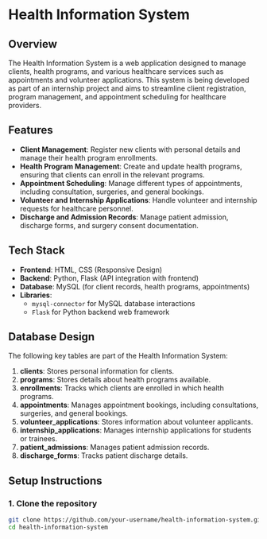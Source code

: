 # Health Information System

## Overview
The Health Information System is a web application designed to manage clients, health programs, and various healthcare services such as appointments and volunteer applications. This system is being developed as part of an internship project and aims to streamline client registration, program management, and appointment scheduling for healthcare providers.

## Features
- **Client Management**: Register new clients with personal details and manage their health program enrollments.
- **Health Program Management**: Create and update health programs, ensuring that clients can enroll in the relevant programs.
- **Appointment Scheduling**: Manage different types of appointments, including consultation, surgeries, and general bookings.
- **Volunteer and Internship Applications**: Handle volunteer and internship requests for healthcare personnel.
- **Discharge and Admission Records**: Manage patient admission, discharge forms, and surgery consent documentation.
  
## Tech Stack
- **Frontend**: HTML, CSS (Responsive Design)
- **Backend**: Python, Flask (API integration with frontend)
- **Database**: MySQL (for client records, health programs, appointments)
- **Libraries**: 
    - `mysql-connector` for MySQL database interactions
    - `Flask` for Python backend web framework

## Database Design
The following key tables are part of the Health Information System:
1. **clients**: Stores personal information for clients.
2. **programs**: Stores details about health programs available.
3. **enrollments**: Tracks which clients are enrolled in which health programs.
4. **appointments**: Manages appointment bookings, including consultations, surgeries, and general bookings.
5. **volunteer_applications**: Stores information about volunteer applicants.
6. **internship_applications**: Manages internship applications for students or trainees.
7. **patient_admissions**: Manages patient admission records.
8. **discharge_forms**: Tracks patient discharge details.

## Setup Instructions

### 1. Clone the repository
```bash
git clone https://github.com/your-username/health-information-system.git
cd health-information-system
